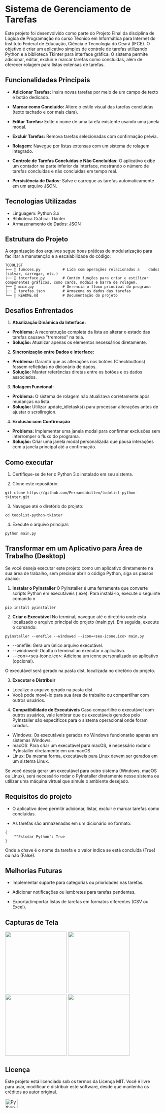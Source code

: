 # Sistema de Gerenciamento de Tarefas

Este projeto foi desenvolvido como parte do Projeto Final da disciplina de Lógica de Programação no curso Técnico em Informática para Internet do Instituto Federal de Educação, Ciência e Tecnologia do Ceará (IFCE).
O objetivo é criar um aplicativo simples de controle de tarefas utilizando Python e a biblioteca Tkinter para interface gráfica.
O sistema permite adicionar, editar, excluir e marcar tarefas como concluídas, além de oferecer rolagem para listas extensas de tarefas.

## Funcionalidades Principais

- **Adicionar Tarefas:**
  Insira novas tarefas por meio de um campo de texto e botão dedicado.

- **Marcar como Concluído:**
  Altere o estilo visual das tarefas concluídas (texto tachado e cor mais clara).

- **Editar Tarefas:**
  Edite o nome de uma tarefa existente usando uma janela modal.

- **Excluir Tarefas:**
  Remova tarefas selecionadas com confirmação prévia.

- **Rolagem:**
  Navegue por listas extensas com um sistema de rolagem integrado.

- **Controle de Tarefas Concluídas e Não Concluídas:**
  O aplicativo exibe um contador na parte inferior da interface, mostrando o número de tarefas concluídas e não concluídas em tempo real.

- **Persistência de Dados:**
  Salve e carregue as tarefas automaticamente em um arquivo JSON.

## Tecnologias Utilizadas

- Linguagem: Python 3.x
- Biblioteca Gráfica: Tkinter
- Armazenamento de Dados: JSON

## Estrutura do Projeto

A organização dos arquivos segue boas práticas de modularização para facilitar a manutenção e a escalabilidade do código:

```
TODOLIST
├── 📜 funcoes.py          # Lida com operações relacionadas a    dados (salvar, carregar, etc.)
├── 📜 interface.py        # Contém funções para criar e estilizar componentes gráficos, como cards, modais e barra de rolagem.
├── 📜 main.py             # Gerencia o fluxo principal do programa
├── 📜 tarefas.json        # Armazena os dados das tarefas
└── 📜 README.md           # Documentação do projeto
```

## Desafios Enfrentados

1. **Atualização Dinâmica da Interface:**

- **Problema:** A reconstrução completa da lista ao alterar o estado das tarefas causava "tremores" na tela.
- **Solução:** Atualizar apenas os elementos necessários diretamente.

2. **Sincronização entre Dados e Interface:**

- **Problema:** Garantir que as alterações nos botões (Checkbuttons) fossem refletidas no dicionário de dados.
- **Solução:** Manter referências diretas entre os botões e os dados associados.

3. **Rolagem Funcional:**

- **Problema:** O sistema de rolagem não atualizava corretamente após mudanças na lista.
- **Solução:** Utilizar update_idletasks() para processar alterações antes de ajustar o scrollregion.

4. **Exclusão com Confirmação**

- **Problema:** Implementar uma janela modal para confirmar exclusões sem interromper o fluxo do programa.
- **Solução:** Criar uma janela modal personalizada que pausa interações com a janela principal até a confirmação.

## Como executar

1. Certifique-se de ter o Python 3.x instalado em seu sistema.

2. Clone este repositório:

```
git clone https://github.com/Fernandabitten/todolist-python-tkinter.git
```

3. Navegue até o diretório do projeto:

```
cd todolist-python-tkinter
```

4. Execute o arquivo principal:

```
python main.py
```

## Transformar em um Aplicativo para Área de Trabalho (Desktop)

Se você deseja executar este projeto como um aplicativo diretamente na sua área de trabalho, sem precisar abrir o código Python, siga os passos abaixo:

1. **Instalar o PyInstaller**
   O PyInstaller é uma ferramenta que converte scripts Python em executáveis (.exe). Para instalá-lo, execute o seguinte comando n

```
pip install pyinstaller
```

2. **Criar o Executável**
   No terminal, navegue até o diretório onde está localizado o arquivo principal do projeto (main.py). Em seguida, execute o comando:

```
pyinstaller --onefile --windowed --icon=<seu-icone.ico> main.py
```

- --onefile: Gera um único arquivo executável.
- --windowed: Oculta o terminal ao executar o aplicativo.
- --icon=<seu-icone.ico>: Adiciona um ícone personalizado ao aplicativo (opcional).

O executável será gerado na pasta dist, localizada no diretório do projeto.

3. **Executar e Distribuir**

- Localize o arquivo gerado na pasta dist.
- Você pode movê-lo para sua área de trabalho ou compartilhar com outros usuários.

4. **Compatibilidade de Executáveis**
   Caso compartilhe o executável com outros usuários, vale lembrar que os executáveis gerados pelo PyInstaller são específicos para o sistema operacional onde foram criados.

- Windows: Os executáveis gerados no Windows funcionarão apenas em sistemas Windows.
- macOS: Para criar um executável para macOS, é necessário rodar o PyInstaller diretamente em um macOS.
- Linux: Da mesma forma, executáveis para Linux devem ser gerados em um sistema Linux.

Se você deseja gerar um executável para outro sistema (Windows, macOS ou Linux), será necessário rodar o PyInstaller diretamente nesse sistema ou utilizar uma máquina virtual que simule o ambiente desejado.

## Requisitos do projeto

- O aplicativo deve permitir adicionar, listar, excluir e marcar tarefas como concluídas.

- As tarefas são armazenadas em um dicionário no formato:

```
{
    ""Estudar Python": True
}
```

Onde a chave é o nome da tarefa e o valor indica se está concluída (True) ou não (False).

## Melhorias Futuras

- Implementar suporte para categorias ou prioridades nas tarefas.

- Adicionar notificações ou lembretes para tarefas pendentes.

- Exportar/importar listas de tarefas em formatos diferentes (CSV ou Excel).

## Capturas de Tela

<div style="display: inline_block">
  <img src="https://github.com/user-attachments/assets/1e73acf4-31ea-48b3-b3b2-165bb49c9e65" width="200px"> 
  <img src="https://github.com/user-attachments/assets/1f6e29b3-456a-479a-8e1f-026dfb26a97e" width="200px">
  <img src="https://github.com/user-attachments/assets/620ae486-7ede-4cd2-a325-4d1a89832afd" width="200px"> 
  <img src="https://github.com/user-attachments/assets/15bff5a3-5ab2-4779-b114-74e522c184b5" width="200px">
</div>

## Licença
Este projeto está licenciado sob os termos da Licença MIT. Você é livre para usar, modificar e distribuir este software, desde que mantenha os créditos ao autor original.

<img align="center" alt="Python" height="30" width="40" src="https://cdn.jsdelivr.net/gh/devicons/devicon/icons/python/python-original.svg">


